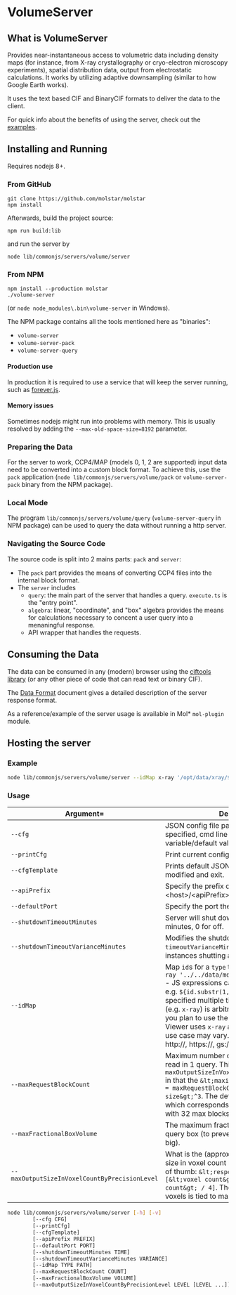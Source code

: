 # VolumeServer

## What is VolumeServer

Provides near-instantaneous access to volumetric data including density maps (for instance, from X-ray crystallography 
or cryo-electron microscopy experiments), spatial distribution data, output from electrostatic calculations. It works by
utilizing adaptive downsampling (similar to how Google Earth works). 

It uses the text based CIF and BinaryCIF formats to deliver the data to the client. 

For quick info about the benefits of using the server, check out the [examples](examples.md).

## Installing and Running

Requires nodejs 8+.

### From GitHub

```
git clone https://github.com/molstar/molstar
npm install
```

Afterwards, build the project source:

```
npm run build:lib
```

and run the server by 

```
node lib/commonjs/servers/volume/server
```

### From NPM

```
npm install --production molstar
./volume-server 
```

(or ``node node_modules\.bin\volume-server`` in Windows).

The NPM package contains all the tools mentioned here as "binaries":

- ``volume-server``
- ``volume-server-pack``
- ``volume-server-query``


#### Production use

In production it is required to use a service that will keep the server running, such as [forever.js](https://github.com/foreverjs/forever).


#### Memory issues

Sometimes nodejs might run into problems with memory. This is usually resolved by adding the ``--max-old-space-size=8192`` parameter.


### Preparing the Data

For the server to work, CCP4/MAP (models 0, 1, 2 are supported) input data need to be converted into a custom block format. 
To achieve this, use the ``pack`` application (``node lib/commonjs/servers/volume/pack`` or ``volume-server-pack`` binary from the NPM package).

### Local Mode

The program  ``lib/commonjs/servers/volume/query`` (``volume-server-query`` in NPM package) can be used to query the data without running a http server.

### Navigating the Source Code

The source code is split into 2 mains parts: ``pack`` and ``server``:

- The ``pack`` part provides the means of converting CCP4 files into the internal block format.
- The ``server`` includes
  - ``query``: the main part of the server that handles a query. ``execute.ts`` is the "entry point".
  - ``algebra``: linear, "coordinate", and "box" algebra provides the means for calculations necessary to concent a user query into a menaningful response.
  - API wrapper that handles the requests.

## Consuming the Data 


The data can be consumed in any (modern) browser using the [ciftools library](https://github.com/molstar/ciftools) (or any other piece of code that can read text or binary CIF).

The [Data Format](./response-data-format.md) document gives a detailed description of the server response format.

As a reference/example of the server usage is available in Mol* ``mol-plugin`` module.

## Hosting the server

### Example

```sh
node lib/commonjs/servers/volume/server --idMap x-ray '/opt/data/xray/${id}.mdb'
```

### Usage
| Argument= | Description |
| --- | --- |
| `--cfg` | JSON config file path. If a property is not specified, cmd line param/OS variable/default value are used. |
| `--printCfg` | Print current config for validation and exit. |
| `--cfgTemplate` | Prints default JSON config template to be modified and exit. |
| `--apiPrefix` | Specify the prefix of the API, i.e. &lt;host&gt;/&lt;apiPrefix&gt;/&lt;API queries&gt; |
| `--defaultPort` | Specify the port the server is running on |
| `--shutdownTimeoutMinutes` | Server will shut down after this amount of minutes, 0 for off. |
| `--shutdownTimeoutVarianceMinutes` | Modifies the shutdown timer by +/- `timeoutVarianceMinutes` (to avoid multiple instances shutting at the same time) |
| `--idMap` | Map `id`s for a `type` to a file path. Example: `x-ray '../../data/mdb/xray/${id}-ccp4.mdb'` - JS expressions can be used inside `${}`, e.g. `${id.substr(1, 2)}/${id}.mdb` - Can be specified multiple times. - The `TYPE` variable (e.g. `x-ray`) is arbitrary and depends on how you plan to use the server. By default, Mol* Viewer uses `x-ray` and `em`, but any particular use case may vary. - If using URL, it can be http://, https://, gs:// or file:// protocol.|
| `--maxRequestBlockCount` | Maximum number of blocks that could be read in 1 query. This is somewhat tied to the ``maxOutputSizeInVoxelCountByPrecisionLevel`` in that the `&lt;maximum number of voxel&gt; = maxRequestBlockCount * &lt;block size&gt;^3`. The default block size is 96 which corresponds to 28,311,552 voxels with 32 max blocks. |
| `--maxFractionalBoxVolume` | The maximum fractional volume of the query box (to prevent queries that are too big). |
| `--maxOutputSizeInVoxelCountByPrecisionLevel` | What is the (approximate) maximum desired size in voxel count by precision level - Rule of thumb: `&lt;response gzipped size&gt;` in `[&lt;voxel count&gt; / 8, &lt;voxel count&gt; / 4]`. The maximum number of voxels is tied to maxRequestBlockCount. |

```sh
node lib/commonjs/servers/volume/server [-h] [-v]
        [--cfg CFG]
        [--printCfg] 
        [--cfgTemplate]
        [--apiPrefix PREFIX]
        [--defaultPort PORT]
        [--shutdownTimeoutMinutes TIME]
        [--shutdownTimeoutVarianceMinutes VARIANCE] 
        [--idMap TYPE PATH]
        [--maxRequestBlockCount COUNT] 
        [--maxFractionalBoxVolume VOLUME]
        [--maxOutputSizeInVoxelCountByPrecisionLevel LEVEL [LEVEL ...]]
```
